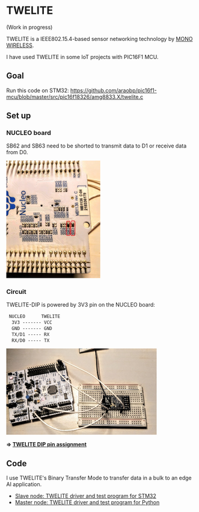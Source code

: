 # TWELITE

(Work in progress)

TWELITE is a IEEE802.15.4-based sensor networking technology by [MONO WIRELESS](https://mono-wireless.com/en/).

I have used TWELITE in some IoT projects with PIC16F1 MCU.

## Goal

Run this code on STM32: https://github.com/araobp/pic16f1-mcu/blob/master/src/pic16f18326/amg8833.X/twelite.c

## Set up

### NUCLEO board

SB62 and SB63 need to be shorted to transmit data to D1 or receive data from D0.

<img src="./doc/soldering_bridges.jpg" width=250>

### Circuit

TWELITE-DIP is powered by 3V3 pin on the NUCLEO board:
```
 NUCLEO      TWELITE
  3V3 ------- VCC
  GND ------- GND
  TX/D1 ----- RX
  RX/D0 ----- TX

```

<img src="./doc/jumper_cables.jpg" width=400>

**=> [TWELITE DIP pin assignment](https://mono-wireless.com/jp/products/TWE-APPS/App_Twelite/asset/twe_app_pins.png)**

## Code

I use TWELITE's Binary Transfer Mode to transfer data in a bulk to an edge AI application.

- [Slave node: TWELITE driver and test program for STM32](./stm32)
- [Master node: TWELITE driver and test program for Python](./python)
